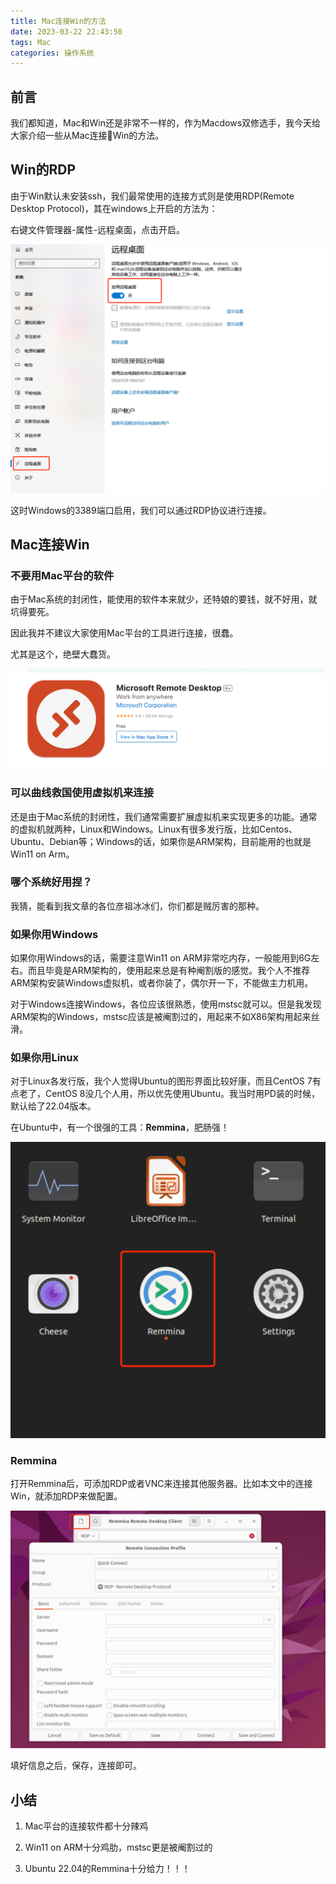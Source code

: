 ```yaml
---
title: Mac连接Win的方法
date: 2023-03-22 22:43:50
tags: Mac
categories: 操作系统
---
```


## 前言

我们都知道，Mac和Win还是非常不一样的，作为Macdows双修选手，我今天给大家介绍一些从Mac连接Win的方法。

## Win的RDP

由于Win默认未安装ssh，我们最常使用的连接方式则是使用RDP(Remote Desktop Protocol)，其在windows上开启的方法为：

右键文件管理器-属性-远程桌面，点击开启。

![](https://raw.githubusercontent.com/ErYoung2/imgbed/master/2023/03/22-22-51-08-WX20230322-225022%402x.png)

这时Windows的3389端口启用，我们可以通过RDP协议进行连接。

## Mac连接Win

### 不要用Mac平台的软件

由于Mac系统的封闭性，能使用的软件本来就少，还特娘的要钱，就不好用，就坑得要死。

因此我并不建议大家使用Mac平台的工具进行连接，很蠢。

尤其是这个，绝壁大蠢货。

![](https://raw.githubusercontent.com/ErYoung2/imgbed/master/2023/03/22-22-54-42-WX20230322-225402%402x.png)

### 可以曲线救国使用虚拟机来连接

还是由于Mac系统的封闭性，我们通常需要扩展虚拟机来实现更多的功能。通常的虚拟机就两种，Linux和Windows。Linux有很多发行版，比如Centos、Ubuntu、Debian等；Windows的话，如果你是ARM架构，目前能用的也就是Win11 on Arm。

### 哪个系统好用捏？

我猜，能看到我文章的各位彦祖冰冰们，你们都是贼厉害的那种。

### 如果你用Windows

如果你用Windows的话，需要注意Win11 on ARM非常吃内存，一般能用到6G左右。而且毕竟是ARM架构的，使用起来总是有种阉割版的感觉。我个人不推荐ARM架构安装Windows虚拟机，或者你装了，偶尔开一下，不能做主力机用。

对于Windows连接Windows，各位应该很熟悉，使用mstsc就可以。但是我发现ARM架构的Windows，mstsc应该是被阉割过的，用起来不如X86架构用起来丝滑。

### 如果你用Linux

对于Linux各发行版，我个人觉得Ubuntu的图形界面比较好康，而且CentOS 7有点老了，CentOS 8没几个人用，所以优先使用Ubuntu。我当时用PD装的时候，默认给了22.04版本。

在Ubuntu中，有一个很强的工具：**Remmina**，肥肠强！

![](https://raw.githubusercontent.com/ErYoung2/imgbed/master/2023/03/22-23-05-38-WX20230322-230523%402x.png)

### Remmina

打开Remmina后，可添加RDP或者VNC来连接其他服务器。比如本文中的连接Win，就添加RDP来做配置。

![](https://raw.githubusercontent.com/ErYoung2/imgbed/master/2023/03/22-23-08-40-WX20230322-230826%402x.png)

填好信息之后，保存，连接即可。

## 小结

1. Mac平台的连接软件都十分辣鸡

2. Win11 on ARM十分鸡肋，mstsc更是被阉割过的

3. Ubuntu 22.04的Remmina十分给力！！！
